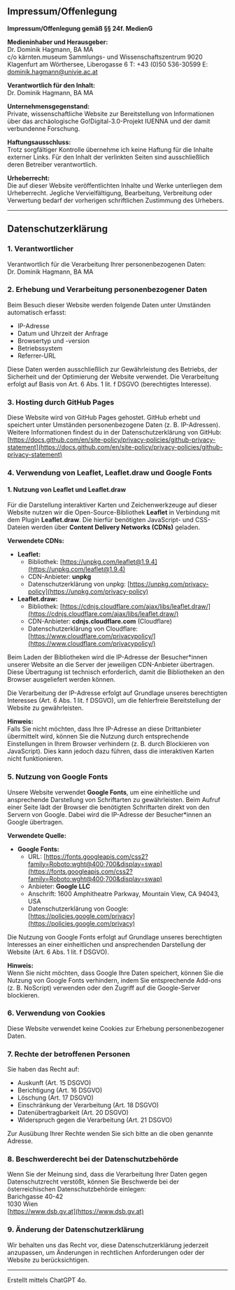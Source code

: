 ## **Impressum/Offenlegung**  

**Impressum/Offenlegung gemäß §§ 24f. MedienG**  

**Medieninhaber und Herausgeber:**  
Dr. Dominik Hagmann, BA MA  
c/o kärnten.museum
Sammlungs- und Wissenschaftszentrum
9020 Klagenfurt am Wörthersee, Liberogasse 6
T: +43 (0)50 536-30599
E: dominik.hagmann@univie.ac.at

**Verantwortlich für den Inhalt:**  
Dr. Dominik Hagmann, BA MA 

**Unternehmensgegenstand:**  
Private, wissenschaftliche Website zur Bereitstellung von Informationen über das archäologische Go!Digital-3.0-Projekt IUENNA und der damit verbundenne Forschung.

**Haftungsausschluss:**  
Trotz sorgfältiger Kontrolle übernehme ich keine Haftung für die Inhalte externer Links. Für den Inhalt der verlinkten Seiten sind ausschließlich deren Betreiber verantwortlich.  

**Urheberrecht:**  
Die auf dieser Website veröffentlichten Inhalte und Werke unterliegen dem Urheberrecht. Jegliche Vervielfältigung, Bearbeitung, Verbreitung oder Verwertung bedarf der vorherigen schriftlichen Zustimmung des Urhebers.  

---

## **Datenschutzerklärung**  

### **1. Verantwortlicher**  
Verantwortlich für die Verarbeitung Ihrer personenbezogenen Daten:  
Dr. Dominik Hagmann, BA MA

### **2. Erhebung und Verarbeitung personenbezogener Daten**  
Beim Besuch dieser Website werden folgende Daten unter Umständen automatisch erfasst:  
- IP-Adresse  
- Datum und Uhrzeit der Anfrage  
- Browsertyp und -version  
- Betriebssystem  
- Referrer-URL  

Diese Daten werden ausschließlich zur Gewährleistung des Betriebs, der Sicherheit und der Optimierung der Website verwendet. Die Verarbeitung erfolgt auf Basis von Art. 6 Abs. 1 lit. f DSGVO (berechtigtes Interesse).  

### **3. Hosting durch GitHub Pages**  
Diese Website wird von GitHub Pages gehostet. GitHub erhebt und speichert unter Umständen personenbezogene Daten (z. B. IP-Adressen). Weitere Informationen findest du in der Datenschutzerklärung von GitHub:  
[https://docs.github.com/en/site-policy/privacy-policies/github-privacy-statement](https://docs.github.com/en/site-policy/privacy-policies/github-privacy-statement)  

### **4. Verwendung von Leaflet, Leaflet.draw und Google Fonts**  

#### **1. Nutzung von Leaflet und Leaflet.draw**  
Für die Darstellung interaktiver Karten und Zeichenwerkzeuge auf dieser Website nutzen wir die Open-Source-Bibliothek **Leaflet** in Verbindung mit dem Plugin **Leaflet.draw**. Die hierfür benötigten JavaScript- und CSS-Dateien werden über **Content Delivery Networks (CDNs)** geladen.  

**Verwendete CDNs:**  
- **Leaflet:**  
  - Bibliothek: [https://unpkg.com/leaflet@1.9.4](https://unpkg.com/leaflet@1.9.4)  
  - CDN-Anbieter: **unpkg**  
  - Datenschutzerklärung von unpkg: [https://unpkg.com/privacy-policy](https://unpkg.com/privacy-policy)  
- **Leaflet.draw:**  
  - Bibliothek: [https://cdnjs.cloudflare.com/ajax/libs/leaflet.draw/](https://cdnjs.cloudflare.com/ajax/libs/leaflet.draw/)  
  - CDN-Anbieter: **cdnjs.cloudflare.com** (Cloudflare)  
  - Datenschutzerklärung von Cloudflare: [https://www.cloudflare.com/privacypolicy/](https://www.cloudflare.com/privacypolicy/)  

Beim Laden der Bibliotheken wird die IP-Adresse der Besucher*innen unserer Website an die Server der jeweiligen CDN-Anbieter übertragen. Diese Übertragung ist technisch erforderlich, damit die Bibliotheken an den Browser ausgeliefert werden können.  

Die Verarbeitung der IP-Adresse erfolgt auf Grundlage unseres berechtigten Interesses (Art. 6 Abs. 1 lit. f DSGVO), um die fehlerfreie Bereitstellung der Website zu gewährleisten.  

**Hinweis:**  
Falls Sie nicht möchten, dass Ihre IP-Adresse an diese Drittanbieter übermittelt wird, können Sie die Nutzung durch entsprechende Einstellungen in Ihrem Browser verhindern (z. B. durch Blockieren von JavaScript). Dies kann jedoch dazu führen, dass die interaktiven Karten nicht funktionieren.  

### **5. Nutzung von Google Fonts**  
Unsere Website verwendet **Google Fonts**, um eine einheitliche und ansprechende Darstellung von Schriftarten zu gewährleisten. Beim Aufruf einer Seite lädt der Browser die benötigten Schriftarten direkt von den Servern von Google. Dabei wird die IP-Adresse der Besucher*innen an Google übertragen.  

**Verwendete Quelle:**  
- **Google Fonts:**  
  - URL: [https://fonts.googleapis.com/css2?family=Roboto:wght@400;700&display=swap](https://fonts.googleapis.com/css2?family=Roboto:wght@400;700&display=swap)  
  - Anbieter: **Google LLC**  
  - Anschrift: 1600 Amphitheatre Parkway, Mountain View, CA 94043, USA  
  - Datenschutzerklärung von Google: [https://policies.google.com/privacy](https://policies.google.com/privacy)  

Die Nutzung von Google Fonts erfolgt auf Grundlage unseres berechtigten Interesses an einer einheitlichen und ansprechenden Darstellung der Website (Art. 6 Abs. 1 lit. f DSGVO).  

**Hinweis:**  
Wenn Sie nicht möchten, dass Google Ihre Daten speichert, können Sie die Nutzung von Google Fonts verhindern, indem Sie entsprechende Add-ons (z. B. NoScript) verwenden oder den Zugriff auf die Google-Server blockieren.  

### **6. Verwendung von Cookies**  
Diese Website verwendet keine Cookies zur Erhebung personenbezogener Daten.  

### **7. Rechte der betroffenen Personen**  
Sie haben das Recht auf:  
- Auskunft (Art. 15 DSGVO)  
- Berichtigung (Art. 16 DSGVO)  
- Löschung (Art. 17 DSGVO)  
- Einschränkung der Verarbeitung (Art. 18 DSGVO)  
- Datenübertragbarkeit (Art. 20 DSGVO)  
- Widerspruch gegen die Verarbeitung (Art. 21 DSGVO)  

Zur Ausübung Ihrer Rechte wenden Sie sich bitte an die oben genannte Adresse.  

### **8. Beschwerderecht bei der Datenschutzbehörde**  
Wenn Sie der Meinung sind, dass die Verarbeitung Ihrer Daten gegen Datenschutzrecht verstößt, können Sie Beschwerde bei der österreichischen Datenschutzbehörde einlegen:  
Barichgasse 40-42  
1030 Wien  
[https://www.dsb.gv.at](https://www.dsb.gv.at)  

### **9. Änderung der Datenschutzerklärung**  
Wir behalten uns das Recht vor, diese Datenschutzerklärung jederzeit anzupassen, um Änderungen in rechtlichen Anforderungen oder der Website zu berücksichtigen.  

---

Erstellt mittels ChatGPT 4o.
